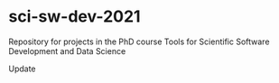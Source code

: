 # sci-sw-dev-2021
Repository for projects in the PhD course Tools for Scientific Software Development and Data Science

Update
